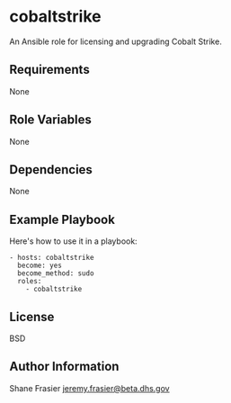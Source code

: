 cobaltstrike
============

An Ansible role for licensing and upgrading Cobalt Strike.

Requirements
------------

None

Role Variables
--------------

None

Dependencies
------------

None

Example Playbook
----------------

Here's how to use it in a playbook:

    - hosts: cobaltstrike
      become: yes
      become_method: sudo
      roles:
        - cobaltstrike

License
-------

BSD

Author Information
------------------

Shane Frasier <jeremy.frasier@beta.dhs.gov>
